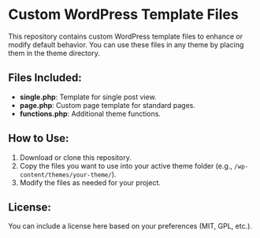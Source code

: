 # Custom WordPress Template Files

This repository contains custom WordPress template files to enhance or modify default behavior. You can use these files in any theme by placing them in the theme directory.

## Files Included:

- **single.php**: Template for single post view.
- **page.php**: Custom page template for standard pages.
- **functions.php**: Additional theme functions.

## How to Use:
1. Download or clone this repository.
2. Copy the files you want to use into your active theme folder (e.g., `/wp-content/themes/your-theme/`).
3. Modify the files as needed for your project.

## License:
You can include a license here based on your preferences (MIT, GPL, etc.).
